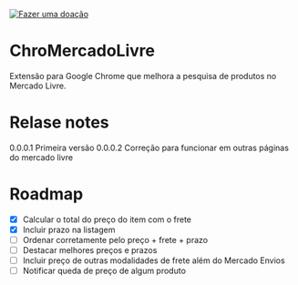 [![Fazer uma doação](https://img.shields.io/badge/Donate-PayPal-green.svg)](https://www.paypal.com/cgi-bin/webscr?cmd=_donations&business=D5KHS5GJPJ5PQ&currency_code=BRL&source=url)

# ChroMercadoLivre
Extensão para Google Chrome que melhora a pesquisa de produtos no Mercado Livre.

# Relase notes

0.0.0.1 Primeira versão
0.0.0.2 Correção para funcionar em outras páginas do mercado livre

# Roadmap

- [x] Calcular o total do preço do item com o frete
- [x] Incluir prazo na listagem
- [ ] Ordenar corretamente pelo preço + frete + prazo
- [ ] Destacar melhores preços e prazos
- [ ] Incluir preço de outras modalidades de frete além do Mercado Envios
- [ ] Notificar queda de preço de algum produto